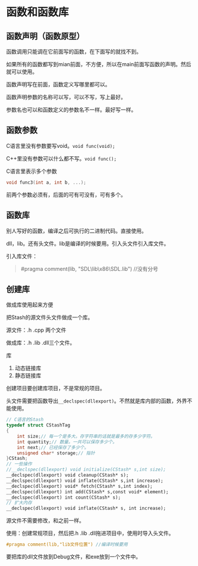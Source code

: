 # 函数和函数库

## 函数声明（函数原型）

函数调用只能调在它前面写的函数，在下面写的就找不到。

如果所有的函数都写到mian前面，不方便，所以在main前面写函数的声明。然后就可以使用。

函数声明写在前面，函数定义写哪里都可以。

函数声明参数的名称可以写，可以不写，写上最好。

参数名也可以和函数定义的参数名不一样。最好写一样。

## 函数参数

C语言里没有参数要写void。`void func(void);`

C++里没有参数可以什么都不写。`void func();`

C语言里表示多个参数

```c
void func3(int a, int b, ...);
```

前两个参数必须有，后面的可有可没有，可有多个。

## 函数库

别人写好的函数，编译之后可执行的二进制代码。直接使用。

dll，lib。还有头文件。lib是编译的时候要用。引入头文件引入库文件。

引入库文件：

> \#pragma comment(lib, "SDL\\lib\\x86\\SDL.lib") //没有分号

## 创建库

做成库使用起来方便

把Stash的源文件头文件做成一个库。

源文件：.h .cpp 两个文件 

做成库：.h .lib .dll三个文件。

库

1. 动态链接库
2. 静态链接库

创建项目要创建库项目，不是常规的项目。

头文件需要把函数导出`__declspec(dllexport)`。不然就是库内部的函数，外界不能使用。

```c++
// C语言的Stash
typedef struct CStashTag
{
    int size;// 每一个是多大。存字符串的话就是最多的存多少字符。
    int quantity;// 数量。一共可以保存多少个。
    int next;// 已经保存了多少个。
    unsigned char* storage;// 指针
}CStash;
// 一些操作
//__declspec(dllexport) void initialize(CStash* s,int size);
__declspec(dllexport) void cleanup(CStash* s);
__declspec(dllexport) void inflate(CStash* s,int increase);
__declspec(dllexport) void* fetch(CStash* s,int index);
__declspec(dllexport) int add(CStash* s,const void* element);
__declspec(dllexport) int count(CStash* s);
// 扩大内存
__declspec(dllexport) void inflate(CStash* s, int increase);
```

源文件不需要修改，和之前一样。

使用：创建常规项目，然后把.h .lib .dll拖进项目中，使用时导入头文件。

```c++
#pragma comment(lib,"lib文件位置") //编译时候要用
```

要把库的dll文件放到Debug文件，和exe放到一个文件中。
